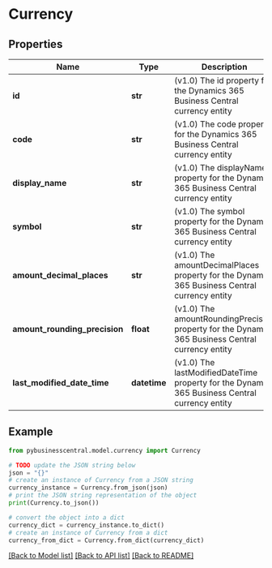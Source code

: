 # Currency


## Properties

Name | Type | Description | Notes
------------ | ------------- | ------------- | -------------
**id** | **str** | (v1.0) The id property for the Dynamics 365 Business Central currency entity | [optional] 
**code** | **str** | (v1.0) The code property for the Dynamics 365 Business Central currency entity | [optional] 
**display_name** | **str** | (v1.0) The displayName property for the Dynamics 365 Business Central currency entity | [optional] 
**symbol** | **str** | (v1.0) The symbol property for the Dynamics 365 Business Central currency entity | [optional] 
**amount_decimal_places** | **str** | (v1.0) The amountDecimalPlaces property for the Dynamics 365 Business Central currency entity | [optional] 
**amount_rounding_precision** | **float** | (v1.0) The amountRoundingPrecision property for the Dynamics 365 Business Central currency entity | [optional] 
**last_modified_date_time** | **datetime** | (v1.0) The lastModifiedDateTime property for the Dynamics 365 Business Central currency entity | [optional] 

## Example

```python
from pybusinesscentral.model.currency import Currency

# TODO update the JSON string below
json = "{}"
# create an instance of Currency from a JSON string
currency_instance = Currency.from_json(json)
# print the JSON string representation of the object
print(Currency.to_json())

# convert the object into a dict
currency_dict = currency_instance.to_dict()
# create an instance of Currency from a dict
currency_from_dict = Currency.from_dict(currency_dict)
```
[[Back to Model list]](../README.md#documentation-for-models) [[Back to API list]](../README.md#documentation-for-api-endpoints) [[Back to README]](../README.md)



